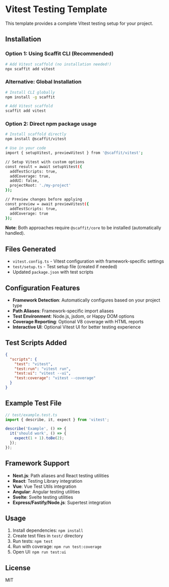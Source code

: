 # Vitest Testing Template

This template provides a complete Vitest testing setup for your project.

## Installation

### Option 1: Using Scaffit CLI (Recommended)
```bash
# Add Vitest scaffold (no installation needed!)
npx scaffit add vitest
```

### Alternative: Global Installation
```bash
# Install CLI globally
npm install -g scaffit

# Add Vitest scaffold
scaffit add vitest
```

### Option 2: Direct npm package usage
```bash
# Install scaffold directly
npm install @scaffit/vitest

# Use in your code
import { setupVitest, previewVitest } from '@scaffit/vitest';

// Setup Vitest with custom options
const result = await setupVitest({
  addTestScripts: true,
  addCoverage: true,
  addUI: false,
  projectRoot: './my-project'
});

// Preview changes before applying
const preview = await previewVitest({
  addTestScripts: true,
  addCoverage: true
});
```

**Note**: Both approaches require `@scaffit/core` to be installed (automatically handled).

## Files Generated

- `vitest.config.ts` - Vitest configuration with framework-specific settings
- `test/setup.ts` - Test setup file (created if needed)
- Updated `package.json` with test scripts

## Configuration Features

- **Framework Detection**: Automatically configures based on your project type
- **Path Aliases**: Framework-specific import aliases
- **Test Environment**: Node.js, jsdom, or Happy DOM options
- **Coverage Reporting**: Optional V8 coverage with HTML reports
- **Interactive UI**: Optional Vitest UI for better testing experience

## Test Scripts Added

```json
{
  "scripts": {
    "test": "vitest",
    "test:run": "vitest run",
    "test:ui": "vitest --ui",
    "test:coverage": "vitest --coverage"
  }
}
```

## Example Test File

```typescript
// test/example.test.ts
import { describe, it, expect } from 'vitest';

describe('Example', () => {
  it('should work', () => {
    expect(1 + 1).toBe(2);
  });
});
```

## Framework Support

- **Next.js**: Path aliases and React testing utilities
- **React**: Testing Library integration
- **Vue**: Vue Test Utils integration
- **Angular**: Angular testing utilities
- **Svelte**: Svelte testing utilities
- **Express/Fastify/Node.js**: Supertest integration

## Usage

1. Install dependencies: `npm install`
2. Create test files in `test/` directory
3. Run tests: `npm test`
4. Run with coverage: `npm run test:coverage`
5. Open UI: `npm run test:ui`

## License

MIT
